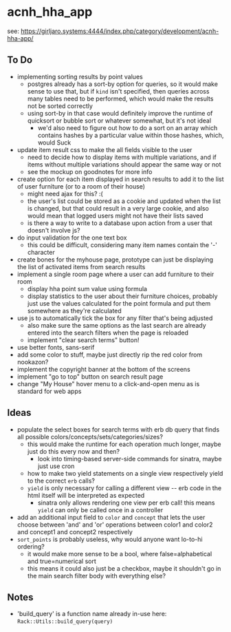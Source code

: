 # acnh_hha_app

see: https://girljaro.systems:4444/index.php/category/development/acnh-hha-app/

## To Do
* implementing sorting results by point values
    * postgres already has a sort-by option for queries, so it would make sense to use that, but if `kind` isn't specified, then queries across many tables need to be performed, which would make the results not be sorted correctly
    * using sort-by in that case would definitely improve the runtime of quicksort or bubble sort or whatever somewhat, but it's not ideal
        * we'd also need to figure out how to do a sort on an array which contains hashes by a particular value within those hashes, which, would Suck
* update item result css to make the all fields visible to the user
    * need to decide how to display items with multiple variations, and if items without multiple variations should appear the same way or not
    * see the mockup on goodnotes for more info
* create option for each item displayed in search results to add it to the list of user furniture (or to a room of their house)
    * might need ajax for this? :(
    * the user's list could be stored as a cookie and updated when the list is changed, but that could result in a very large cookie, and also would mean that logged users might not have their lists saved
    * is there a way to write to a database upon action from a user that doesn't involve js?
* do input validation for the one text box
    * this could be difficult, considering many item names contain the '-' character
* create bones for the myhouse page, prototype can just be displaying the list of activated items from search results
* implement a single room page where a user can add furniture to their room
    * display hha point sum value using formula
    * display statistics to the user about their furniture choices, probably just use the values calculated for the point formula and put them somewhere as they're calculated
* use js to automatically tick the box for any filter that's being adjusted
    * also make sure the same options as the last search are already entered into the search filters when the page is reloaded
    * implement "clear search terms" button!
* use better fonts, sans-serif
* add some color to stuff, maybe just directly rip the red color from nookazon?
* implement the copyright banner at the bottom of the screens
* implement "go to top" button on search result page
* change "My House" hover menu to a click-and-open menu as is standard for web apps

## Ideas
* populate the select boxes for search terms with erb db query that finds all possible colors/concepts/sets/categories/sizes? 
    * this would make the runtime for each operation much longer, maybe just do this every now and then?
        * look into timing-based server-side commands for sinatra, maybe just use cron
    * how to make two yield statements on a single view respectively yield to the correct `erb` calls?
    * `yield` is only necessary for calling a different view -- erb code in the html itself will be interpreted as expected
        * sinatra only allows rendering one view per erb call! this means `yield` can only be called once in a controller
* add an additional input field to `color` and `concept` that lets the user choose between 'and' and 'or' operations between color1 and color2 and concept1 and concept2 respectively
* `sort_points` is probably useless, why would anyone want lo-to-hi ordering?
    * it would make more sense to be a bool, where false=alphabetical and true=numerical sort
    * this means it could also just be a checkbox, maybe it shouldn't go in the main search filter body with everything else?

## Notes
* 'build_query' is a function name already in-use here: `Rack::Utils::build_query(query)`